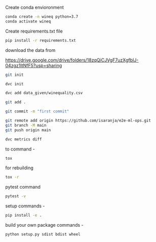 Create conda envioronment
```bash
conda create -n wineq python=3.7
conda activate wineq
```
Create requirements.txt file
```bash
pip install -r requirements.txt
```

download the data from

https://drive.google.com/drive/folders/18zqQiCJVgF7uzXgfbIJ-04zgz1ItNfF5?usp=sharing

```bash
git init
```
```bash
dvc init

dvc add data_given/winequality.csv

git add .

git commit -m "first commit"

git remote add origin https://github.com/isaranja/e2e-ml-ops.git
git branch -M main
git push origin main
```

```bash
dvc metrics diff
```
to command -
```bash
tox
```
for rebuilding
```bash
tox -r
```
pytest command
```bash
pytest -v
```
setup commands -
```bash
pip install -e .
```

build your own package commands -
```bash
python setup.py sdist bdist wheel
```